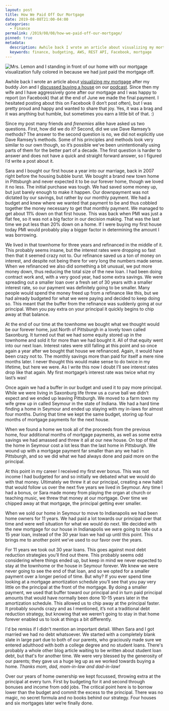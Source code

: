 ```yaml
---
layout: post
title: How We Paid Off Our Mortgage
date: 2019-08-08T21:00-04:00
categories:
  - Finance
permalink: /2019/08/08/how-we-paid-off-our-mortgage/
pinned: true
metadata:
  description: Awhile back I wrote an article about visualizing my mortgage after my buddy Jon and I discussed buying a house on our podcast.
  keywords: finance, budgeting, AWS, REST API, Facebook, mortgage
---
```


<img src="{{site.url}}/assets/mortgage-paid.jpg" srcset="{{site.url}}/assets/mortgage-paid.jpg, {{site.url}}/assets/mortgage-paid@2x.jpg 2x" alt="Mrs. Lemon and I standing in front of our home with our mortgage visualization fully colored in because we had just paid the mortgage off." class="post-img" />

Awhile back I wrote an article about [visualizing my mortgage]({{site.url}}/2018/09/15/visualizing-a-mortgage/) after my buddy Jon and I [discussed buying a house](https://twistoflemonpod.com/episode-8-if-you-dont-buy-milkshakes-with-your-money-save-for-a-house/) on our [podcast](http://twistoflemonpod.com/). Since then my wife and I have aggressively gone after our mortgage and I was happy to report (on Facebook) that at the end of June we made the final payment. I hesitated posting about this on Facebook (I don’t post often), but I was pretty proud and happy and wanted to share that joy. Yes, it was a brag and it was anything but humble, but sometimes you earn a little bit of that. :)

<!-- excerpt -->

Since my post many friends and *frenemies* alike have asked us two questions. First, how did we do it? Second, did we use Dave Ramsey’s methods? The answer to the second question is no, we did not explicitly use Dave Ramsey’s methods. Some of his principles and methods look very similar to our own though, so it’s possible we’ve been unintentionally using parts of them for the better part of a decade. The first question is harder to answer and does not have a quick and straight forward answer, so I figured I’d write a post about it.

Sara and I bought our first house a year into our marriage, back in 2007 right before the housing bubble burst. We bought a brand new town home in Pittsburgh and never expected it to be our forever home, though we loved it no less. The initial purchase was tough. We had saved some money up, but just barely enough to make it happen. Our downpayment was not dictated by our savings, but rather by our monthly payment. We had a budget and knew where we wanted that payment to be and thus cobbled together the money necessary to get that monthly payment.  We managed to get about 11% down on that first house. This was back when PMI was just a flat fee, so it was not a big factor in our decision making. That was the last time we put less than 20% down on a home. If I were buying my first house today PMI would probably play a bigger factor in determining the amount I was borrowing.

We lived in that townhome for three years and refinanced in the middle of it. This probably seems insane, but the interest rates were dropping so fast then that it seemed crazy not to. Our refinance saved us a ton of money on interest, and despite not being there for very long the numbers made sense. When we refinanced we also did something a bit unusual, we put more money down, thus reducing the total size of the new loan. I had been doing contract work and, with a very good year, had some extra savings. We were spreading out a smaller loan over a fresh set of 30 years with a smaller interest rate, so our payment was definitely going to be smaller. Many people would spend the money freed up from a refinance like this, but we had already budgeted for what we were paying and decided to keep doing so. This meant that the buffer from the refinance was suddenly going at our principal. When you pay extra on your principal it quickly begins to chip away at that balance.

At the end of our time at the townhome we bought what we thought would be our forever home, just North of Pittsburgh in a lovely town called Saxonburg. It turned out that we had some equity stored up in the townhome and sold it for more than we had bought it. All of that equity went into our next loan. Interest rates were still falling at this point and so once again a year after we bought that house we refinanced. Again, it would have been crazy not to. The monthly savings more than paid for itself a mere nine months later. I never thought this would make sense to do twice in my lifetime, but here we were. As I write this now I doubt I’ll see interest rates drop like that again. My first mortgage’s interest rate was twice what my last’s was!

Once again we had a buffer in our budget and used it to pay more principal. While we were living in Saxonburg life threw us a curve ball we didn’t expect and we ended up leaving Pittsburgh. We moved to a farm town my wife grew up in called Seymour in the state of Indiana. We had a hard time finding a home in Seymour and ended up staying with my in-laws for almost four months. During that time we kept the same budget, storing up four months of mortgage payments for the next house.

When we found a home we took all of the proceeds from the previous home, four additional months of mortgage payments, as well as some extra savings we had amassed and threw it all at our new house. On top of that the home in Seymour cost a lot less than the last home in Pittsburgh. We wound up with a mortgage payment far smaller than any we had in Pittsburgh, and so we did what we had always done and paid more on the principal.

At this point in my career I received my first ever bonus. This was not income I had budgeted for and so initially we debated what we would do with that money. Ultimately we threw it at our principal, creating a new habit that would follow us over the next five years we lived in Seymour. Any time I had a bonus, or Sara made money from playing the organ at church or teaching music, we threw that money at our mortgage. Over time we chipped away at that mortgage, the principal getting ever smaller.

When we sold our home in Seymour to move to Indianapolis we had been home owners for 11 years. We had paid a lot towards our principal over that time and were well situation for what we would do next. We decided with the new mortgage for our house in Indianapolis we were going to take out a 15 year loan, instead of the 30 year loan we had up until this point. This brings me to another point we’ve used to our favor over the years.

For 11 years we took out 30 year loans. This goes against most debt reduction strategies you’ll find out there. This probably seems odd considering where things ended up, but keep in mind we never expected to stay at the townhome or the house in Seymour forever. We knew we were never going to see the end of that loan, and so we opted for a smaller payment over a longer period of time. But why? If you ever spend time looking at a mortgage amortization schedule you’ll see that you pay very little on the principal at the front of the mortgage. By doing a smaller payment, we used that buffer toward our principal and in turn paid principal amounts that would have normally been done 10-15 years later in the amortization schedule. This allowed us to chip away at the principal faster. It probably sounds crazy and as I mentioned, it’s not a traditional debt reduction strategy, but knowing that we weren’t going to stay in that home forever enabled us to look at things a bit differently.

I'd be remiss if I didn't mention an important detail. When Sara and I got married we had no debt whatsoever. We started with a completely blank slate in large part due to both of our parents, who graciously made sure we entered adulthood with both a college degree and no student loans. There's probably a whole other blog article waiting to be written about student loan debt, but that's for another time. We were very blessed by the generosity of our parents; they gave us a huge leg up as we worked towards buying a home. *Thanks mom, dad, mom-in-law and dad-in-law!*

Over our years of home ownership we kept focussed, throwing extra at the principal at every turn. First by budgeting for it and second through bonuses and income from odd jobs. The critical point here is to borrow lower than the budget and commit the excess to the principal. There was no magic, no secret formula and no books behind our strategy. Four houses and six mortgages later we’re finally done.

